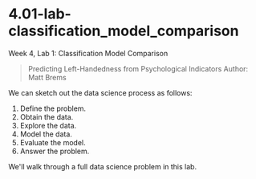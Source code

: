# 4.01-lab-classification_model_comparison
Week 4, Lab 1: Classification Model Comparison
> Predicting Left-Handedness from Psychological Indicators
> Author: Matt Brems

We can sketch out the data science process as follows:
1. Define the problem.
2. Obtain the data.
3. Explore the data.
4. Model the data.
5. Evaluate the model.
6. Answer the problem.

We'll walk through a full data science problem in this lab.
